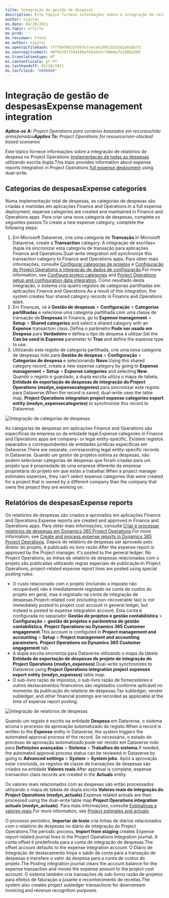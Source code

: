 ```yaml
---
title: Integração de gestão de despesas
description: Este tópico fornece informações sobre a integração de relatório de despesa no Project Operations utilizando escrita dupla.
author: sigitac
ms.date: 04/28/2021
ms.topic: article
ms.prod: ''
ms.reviewer: kfend
ms.author: sigitac
ms.openlocfilehash: 7fff69f062bf09fe7ceca61d951b535d2e010bfd
ms.sourcegitcommit: 40f68387f594180af64a5e5c748b6efa188bd300
ms.translationtype: HT
ms.contentlocale: pt-PT
ms.lasthandoff: 05/10/2021
ms.locfileid: "6000000"
---
```

# <a name="expense-management-integration"></a><span data-ttu-id="c9e72-103">Integração de gestão de despesas</span><span class="sxs-lookup"><span data-stu-id="c9e72-103">Expense management integration</span></span>

<span data-ttu-id="c9e72-104">_**Aplica-se A:** Project Operations para cenários baseados em recursos/não armazenados_</span><span class="sxs-lookup"><span data-stu-id="c9e72-104">_**Applies To:** Project Operations for resource/non-stocked based scenarios_</span></span>

<span data-ttu-id="c9e72-105">Este tópico fornece informações sobre a integração de relatórios de despesa no Project Operations [Implementação de todas as despesas](../expense/expense-overview.md) utilizando escrita dupla.</span><span class="sxs-lookup"><span data-stu-id="c9e72-105">This topic provides information about expense reports integration in Project Operations [full expense deployment](../expense/expense-overview.md) using dual-write.</span></span>

## <a name="expense-categories"></a><span data-ttu-id="c9e72-106">Categorias de despesas</span><span class="sxs-lookup"><span data-stu-id="c9e72-106">Expense categories</span></span>

<span data-ttu-id="c9e72-107">Numa implementação total de despesas, as categorias de despesas são criadas e mantidas em aplicações Finance and Operations.</span><span class="sxs-lookup"><span data-stu-id="c9e72-107">In a full expense deployment, expense categories are created and maintained in Finance and Operations apps.</span></span> <span data-ttu-id="c9e72-108">Para criar uma nova categoria de despesas, complete os seguintes passos:</span><span class="sxs-lookup"><span data-stu-id="c9e72-108">To create a new expense category, complete the following steps:</span></span>

1. <span data-ttu-id="c9e72-109">Em Microsoft Dataverse, crie uma categoria de **Transação**.</span><span class="sxs-lookup"><span data-stu-id="c9e72-109">In Microsoft Dataverse, create a **Transaction** category.</span></span> <span data-ttu-id="c9e72-110">A integração de escritas« dupla irá sincronizar esta categoria de transação para aplicações Finance and Operations.</span><span class="sxs-lookup"><span data-stu-id="c9e72-110">Dual-write integration will synchronize this transaction category to Finance and Operations apps.</span></span> <span data-ttu-id="c9e72-111">Para obter mais informações, consulte [Configurar categorias de projetos](/dynamics365/project-operations/project-accounting/configure-project-categories) e [Configuração do Project Operations e integração de dados de configuração](resource-dual-write-setup-integration.md).</span><span class="sxs-lookup"><span data-stu-id="c9e72-111">For more information, see [Configure project categories](/dynamics365/project-operations/project-accounting/configure-project-categories) and [Project Operations setup and configuration data integration](resource-dual-write-setup-integration.md).</span></span> <span data-ttu-id="c9e72-112">Como resultado desta integração, o sistema cria quatro registos de categorias partilhadas em aplicações Finance and Operations.</span><span class="sxs-lookup"><span data-stu-id="c9e72-112">As a result of this integration, the system creates four shared category records in Finance and Operations apps.</span></span>
2. <span data-ttu-id="c9e72-113">Em Finanças, vá à **Gestão de despesas** > **Configuração** > **Categorias partilhadas** e selecione uma categoria partilhada com uma classe de transação de **Despesas**.</span><span class="sxs-lookup"><span data-stu-id="c9e72-113">In Finance, go to **Expense management** > **Setup** > **Shared categories** and select a shared category with an **Expense** transaction class.</span></span> <span data-ttu-id="c9e72-114">Defina o parâmetro **Pode ser usado em Despesa** para **Verdadeiro** e defina o tipo de despesa a utilizar.</span><span class="sxs-lookup"><span data-stu-id="c9e72-114">Set the **Can be used in Expense** parameter to **True** and define the expense type to use.</span></span>
3. <span data-ttu-id="c9e72-115">Utilizando este registo de categoria partilhada, crie uma nova categoria de despesas indo para **Gestão de despesa** > **Configuração** > **Categorias de despesa** e selecionando **Novo**.</span><span class="sxs-lookup"><span data-stu-id="c9e72-115">Using this shared category record, create a new expense category by going to **Expense management** > **Setup** > **Expense categories** and selecting **New**.</span></span> <span data-ttu-id="c9e72-116">Quando o registo é guardado, a dupla escrita utiliza o mapa de tabela, **Entidade de exportação de despesas de integração do Project Operations (msdyn\_expensecategories)** para sincronizar este registo para Dataverse.</span><span class="sxs-lookup"><span data-stu-id="c9e72-116">When the record is saved, dual-write uses the table map, **Project Operations integration project expense categories export entity (msdyn\_expensecategories)** to synchronize this record to Dataverse.</span></span>

  ![Integração de categorias de despesas](./media/DW6ExpenseCategories.png)

<span data-ttu-id="c9e72-118">As categorias de despesas em aplicações Finance and Operations são específicas da empresa ou da entidade legal.</span><span class="sxs-lookup"><span data-stu-id="c9e72-118">Expense categories in Finance and Operations apps are company- or legal entity-specific.</span></span> <span data-ttu-id="c9e72-119">Existem registos separados e correspondentes de entidades jurídicas específicas em Dataverse.</span><span class="sxs-lookup"><span data-stu-id="c9e72-119">There are separate, corresponding legal entity-specific records in Dataverse.</span></span> <span data-ttu-id="c9e72-120">Quando um gestor de projetos estima as despesas, não podem selecionar categorias de despesas que foram criadas para um projeto que é propriedade de uma empresa diferente da empresa proprietária do projeto em que estão a trabalhar.</span><span class="sxs-lookup"><span data-stu-id="c9e72-120">When a project manager estimates expenses, they can’t select expense categories that were created for a project that is owned by a different company than the company that owns the project they are working on.</span></span> 

## <a name="expense-reports"></a><span data-ttu-id="c9e72-121">Relatórios de despesas</span><span class="sxs-lookup"><span data-stu-id="c9e72-121">Expense reports</span></span>

<span data-ttu-id="c9e72-122">Os relatórios de despesas são criados e aprovados em aplicações Finance and Operations.</span><span class="sxs-lookup"><span data-stu-id="c9e72-122">Expense reports are created and approved in Finance and Operations apps.</span></span> <span data-ttu-id="c9e72-123">Para obter mais informações, consulte [Criar e processar relatórios de despesas em Dynamics 365 Project Operations](/learn/modules/create-process-expense-reports/).</span><span class="sxs-lookup"><span data-stu-id="c9e72-123">For more information, see [Create and process expense reports in Dynamics 365 Project Operations](/learn/modules/create-process-expense-reports/).</span></span> <span data-ttu-id="c9e72-124">Depois do relatório de despesas ser aprovado pelo diretor do projeto, é publicado no livro razão.</span><span class="sxs-lookup"><span data-stu-id="c9e72-124">After the expense report is approved by the Project manager, it's posted to the general ledger.</span></span> <span data-ttu-id="c9e72-125">No Project Operations, as linhas de relatório de despesas relacionadas com o projeto são publicadas utilizando regras especiais de publicação:</span><span class="sxs-lookup"><span data-stu-id="c9e72-125">In Project Operations, project-related expense report lines are posted using special posting rules:</span></span>

  - <span data-ttu-id="c9e72-126">O custo relacionado com o projeto (incluindo o imposto não recuperável) não é imediatamente registado na conta de custos do projeto em geral, mas é registado na conta de integração de despesas.</span><span class="sxs-lookup"><span data-stu-id="c9e72-126">Project-related cost (including non-recoverable tax) is not immediately posted to project cost account in general ledger, but instead is posted to expense integration account.</span></span> <span data-ttu-id="c9e72-127">Esta conta é configurada no separador **Gestão de projetos e gestão contabilística** > **Configuração** > **gestão de projetos e parâmetros de gestão contabilística**, **Project Operations no Dynamics 365 Customer engagement**.</span><span class="sxs-lookup"><span data-stu-id="c9e72-127">This account is configured in **Project management and accounting** > **Setup** > **Project management and accounting parameters**, **Project Operations on Dynamics 365 Customer engagement** tab.</span></span>
  - <span data-ttu-id="c9e72-128">A dupla escrita sincroniza para Dataverse utilizando o mapa da tabela **Entidade de exportação de despesas de projeto de integração do Project Operations (msdyn\_expenses)**.</span><span class="sxs-lookup"><span data-stu-id="c9e72-128">Dual-write synchronizes to Dataverse using **Project Operations integration project expenses export entity (msdyn\_expenses)** table map.</span></span>
  - <span data-ttu-id="c9e72-129">O sub-livro razão de impostos, o sub-livro razão de fornecedores e outros destacamentos financeiros são registados conforme aplicável no momento da publicação do relatório de despesas.</span><span class="sxs-lookup"><span data-stu-id="c9e72-129">Tax subledger, vendor subledger, and other financial postings are recorded as applicable at the time of expense report posting.</span></span>

  ![Integração de relatórios de despesas](./media/DW6ExpenseReports.png)

<span data-ttu-id="c9e72-131">Quando um registo é escrito na entidade **Despesa** em Dataverse, o sistema aciona o processo de aprovação automatizado do registo.</span><span class="sxs-lookup"><span data-stu-id="c9e72-131">When a record is written to the **Expense** entity in Dataverse, the system triggers the automated approval process of the record.</span></span> <span data-ttu-id="c9e72-132">Se necessário, o estado do processo de aprovação automatizado pode ser revisto em Dataverse indo para **Definições avançadas** > **Sistema** > **Trabalhos do sistema**.</span><span class="sxs-lookup"><span data-stu-id="c9e72-132">If needed, the automated approval process status can be reviewed in Dataverse by going to **Advanced settings** > **System** > **System jobs**.</span></span> <span data-ttu-id="c9e72-133">Após a aprovação estar concluída, os registos de classe de transações de despesas são criados na entidade **Valores reais**.</span><span class="sxs-lookup"><span data-stu-id="c9e72-133">After approval is complete, expense transaction class records are created in the **Actuals** entity.</span></span>

<span data-ttu-id="c9e72-134">Os valores reais relacionados com as despesas são então processados utilizando o mapa de tabela de dupla escrita **Valores reais de integração do Project Operations (msdyn\_actuals)**.</span><span class="sxs-lookup"><span data-stu-id="c9e72-134">Expense related actuals are then processed using the dual-write table map **Project Operations integration actuals (msdyn\_actuals)**.</span></span> <span data-ttu-id="c9e72-135">Para mais informações, consulte [Estimativas e valores reais](resource-dual-write-estimates-actuals.md).</span><span class="sxs-lookup"><span data-stu-id="c9e72-135">For more information, see [Project estimates and actuals](resource-dual-write-estimates-actuals.md).</span></span>

<span data-ttu-id="c9e72-136">O processo periódico, **Importar de teste** cria linhas de diários relacionados com o relatório de despesas no diário de integração do Project Operations.</span><span class="sxs-lookup"><span data-stu-id="c9e72-136">The periodic process, **Import from staging** creates Expense report-related journal lines in the Project Operations Integration journal.</span></span> <span data-ttu-id="c9e72-137">A conta offset é predefinida para a conta de integração de despesas.</span><span class="sxs-lookup"><span data-stu-id="c9e72-137">The offset account defaults to the expense integration account.</span></span> <span data-ttu-id="c9e72-138">O Diário de Integração de destacamento limpa o saldo da conta para a transação de despesas e transfere o valor da despesa para a conta de custos do projeto.</span><span class="sxs-lookup"><span data-stu-id="c9e72-138">The Posting integration journal clears the account balance for the expense transaction and moves the expense amount to the project cost account.</span></span> <span data-ttu-id="c9e72-139">O sistema também cria transações de sub-livros razão de projetos para efeitos de faturação a jusante e reconhecimento de receitas.</span><span class="sxs-lookup"><span data-stu-id="c9e72-139">The system also creates project subledger transactions for downstream invoicing and revenue recognition purposes.</span></span>
